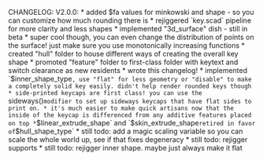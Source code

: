 CHANGELOG:
  V2.0.0:
    * added $fa values for minkowski and shape - so you can customize how much rounding there is
    * rejiggered `key.scad` pipeline for more clarity and less shapes
    * implemented "3d_surface" dish - still in beta
      * super cool though, you can even change the distribution of points on the surface! just make sure you use monotonically increasing functions
    * created "hull" folder to house different ways of creating the overall key shape
    * promoted "feature" folder to first-class folder with keytext and switch clearance as new residents
    * wrote this changelog!
    * implemented `$inner_shape_type`, use "flat" for less geometry or "disable" to make a completely solid key easily. didn't help render rounded keys though
    * side-printed keycaps are first class! you can use the `sideways()` modifier to set up sideways keycaps that have flat sides to print on.
    * it's much easier to make quick artisans now that the inside of the keycap is differenced from any additive features placed on top
    * `$linear_extrude_shape` and `$skin_extrude_shape` retired in favor of `$hull_shape_type`
    * still todo: add a magic scaling variable so you can scale the whole world up, see if that fixes degeneracy
    * still todo: rejigger supports
    * still todo: rejigger inner shape. maybe just always make it flat
